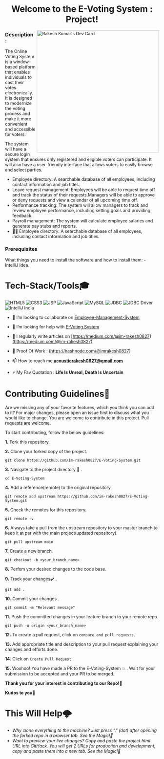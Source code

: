 <h1 align="center">Welcome to the E-Voting System : Project!</h1>

<a href="https://app.daily.dev/im_rakesh0827"><img
        src="https://api.daily.dev/devcards/af8267d7f3354450901bc26ab429a635.png?r=k54" width="400" align="right"
        alt="Rakesh Kumar's Dev Card" /></a>
<h3>Description : </h3>
The Online Voting System is a window-based platform that enables individuals to cast their votes electronically.
It is designed to modernize the voting process and make it more convenient and accessible for voters.

The system will have a secure login system that ensures only registered and eligible voters can participate.
It will also have a user-friendly interface that allows voters to easily browse and select parties.

- Employee directory: A searchable database of all employees, including contact information and job titles.
- Leave request management: Employees will be able to request time off and track the status of their requests.Managers
will be able to approve or deny requests and view a calendar of all upcoming time off.
- Performance tracking: The system will allow managers to track and review employee performance, including setting goals
and providing feedback.
- Payroll management: The system will calculate employee salaries and generate pay stubs and reports.
- 👨‍💻 Employee directory: A searchable database of all employees, including contact information and job titles.


<h3>Prerequisites</h3>
What things you need to install the software and how to install them:
- IntelliJ Idea.

# Tech-Stack/Tools🎓
<img alt="HTML5"
    src="https://img.shields.io/badge/html5%20-%23E34F26.svg?&style=for-the-badge&logo=html5&logoColor=white" />
<img alt="CSS3"
    src="https://img.shields.io/badge/css3%20-%231572B6.svg?&style=for-the-badge&logo=css3&logoColor=white" />
<img alt="JSP"
    src="https://img.shields.io/badge/jsp%20-%23323330.svg?&style=for-the-badge&logo=jsp%20-%23323330" />
<img alt="JavaScript"
    src="https://img.shields.io/badge/javascript%20-%23323330.svg?&style=for-the-badge&logo=javascript&logoColor=%23F7DF1E" />
<img alt="MySQL"
    src="https://img.shields.io/badge/mysql%20-%23E34FB6.svg?&style=for-the-badge&logo=mysql&logoColor=white" />
<img alt="JDBC"
    src="https://img.shields.io/badge/jdbc%20-%231572B6.svg?&style=for-the-badge&logo=jdbc%20-%231572B6" />
<img alt="JDBC Driver"
        src="https://img.shields.io/badge/jdbcdriver%20-%23323330.svg?&style=for-the-badge&logo=jdbcdriver%20-%23323330" />
<img alt="IntelliJ India"
    src="https://img.shields.io/badge/intellijIdea%20-%23323330.svg?&style=for-the-badge&logo=intellijIdea%20-%23323330" />
- 👯 I’m looking to collaborate on
[Employee-Management-System](https://github.com/im-rakesh0827/Employee-Management-System)

- 🤝 I’m looking for help with [E-Voting System](https://github.com/im-rakesh0827/E-Voting-System)

- 📝 I regularly write articles on [https://medium.com/@im-rakesh0827](https://medium.com/@im-rakesh0827)

- 📄 Proof Of Work : (https://hashnode.com/@imrakesh0827)

- 📫 How to reach me **acousticrakesh0827@gmail.com**

- ⚡ My Fav Quotation : **Life Is Unreal, Death Is Uncertain**



# Contributing Guidelines📝

Are we missing any of your favorite features, which you think you can add to it? For major changes, please open an issue first to discuss what you would like to change. You are welcome to contribute in this project. Pull requests are welcome.

To start contributing, follow the below guidelines: 

**1.**  Fork [this](https://github.com/im-rakesh0827/E-Voting-System.git) repository.

**2.**  Clone your forked copy of the project.

```
git clone https://github.com/im-rakesh0827/E-Voting-System.git
```

**3.** Navigate to the project directory :file_folder: .

```
cd E-Voting-System
```

**4.** Add a reference(remote) to the original repository.

```
git remote add upstream https://github.com/im-rakesh0827/E-Voting-System.git
```

**5.** Check the remotes for this repository.

```
git remote -v
```

**6.** Always take a pull from the upstream repository to your master branch to keep it at par with the main project(updated repository).

```
git pull upstream main
```

**7.** Create a new branch.

```
git checkout -b <your_branch_name>
```

**8.** Perfom your desired changes to the code base.

**9.** Track your changes:heavy_check_mark: .

```
git add . 
```

**10.** Commit your changes .

```
git commit -m "Relevant message"
```

**11.** Push the committed changes in your feature branch to your remote repo.

```
git push -u origin <your_branch_name>
```

**12.** To create a pull request, click on `compare and pull requests`.

**13.** Add appropriate title and description to your pull request explaining your changes and efforts done.

**14.** Click on `Create Pull Request`.


**15.** Woohoo! You have made a PR to the E-Voting-System :boom: . Wait for your submission to be accepted and your PR to be merged.

**Thank you for your interest in contributing to our Repo!🏼**

**Kudos to you🎈**


# This Will Help🌩️

- *Why clone everything to the machine? Just press "." (dot) after opening the forked repo in a browser tab. See the Magic!🎉*
- *Want to preview your live changes? Copy and paste the project.html URL into [GitHack](https://raw.githack.com/). You will get 2 URLs for production and development, copy and paste them into a new tab. See the Magic!🎉*

